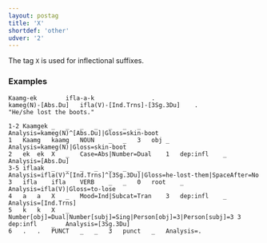 ```yaml
---
layout: postag
title: 'X'
shortdef: 'other'
udver: '2'
---
```


The tag `X` is used for inflectional suffixes.

### Examples
```
Kaamg-ek		ifla-a-k				.
kameg(N)-[Abs.Du]	ifla(V)-[Ind.Trns]-[3Sg.3Du]	.
"He/she lost the boots."
```
~~~ conllu
1-2	Kaamgek	_	_	_	_	_	_	_	Analysis=kameg(N)^[Abs.Du]|Gloss=skin-boot
1	Kaamg	kaamg	NOUN	_	_	3	obj	_	Analysis=kameg(N)|Gloss=skin-boot
2	ek	ek	X	_	Case=Abs|Number=Dual	1	dep:infl	_	Analysis=[Abs.Du]
3-5	iflaak	_	_	_	_	_	_	_	Analysis=ifla(V)^[Ind.Trns]^[3Sg.3Du]|Gloss=he-lost-them|SpaceAfter=No
3	ifla	ifla	VERB	_	_	0	root	_	Analysis=ifla(V)|Gloss=to-lose
4	a	a	X	_	Mood=Ind|Subcat=Tran	3	dep:infl	_	Analysis=[Ind.Trns]
5	k	k	X	_	Number[obj]=Dual|Number[subj]=Sing|Person[obj]=3|Person[subj]=3	3	dep:infl	_	Analysis=[3Sg.3Du]
6	.	.	PUNCT	_	_	3	punct	_	Analysis=.
~~~
<!-- Interlanguage links updated Ne 5. května 2024, 18:19:44 CEST -->
